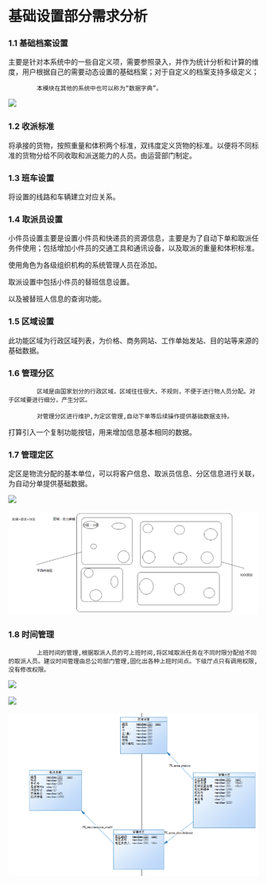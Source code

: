 # 基础设置部分需求分析

### 1.1   基础档案设置

主要是针对本系统中的一些自定义项，需要参照录入，并作为统计分析和计算的维度，用户根据自己的需要动态设置的基础档案；对于自定义的档案支持多级定义；

            本模块在其他的系统中也可以称为“数据字典”。

![](file:////Users/wupan/Library/Group%20Containers/UBF8T346G9.Office/TemporaryItems/msohtmlclip/clip_image002.jpg)

### 1.2   收派标准

将承接的货物，按照重量和体积两个标准，双纬度定义货物的标准。以便将不同标准的货物分给不同收取和派送能力的人员。由运营部门制定。

### 1.3   班车设置

将设置的线路和车辆建立对应关系。

### 1.4   取派员设置

小件员设置主要是设置小件员和快递员的资源信息，主要是为了自动下单和取派任务件使用；包括增加小件员的交通工具和通讯设备，以及取派的重量和体积标准。

使用角色为各级组织机构的系统管理人员在添加。

取派设置中包括小件员的替班信息设置。

以及被替班人信息的查询功能。

### 1.5   区域设置

此功能区域为行政区域列表，为价格、商务网站、工作单始发站、目的站等来源的基础数据。

### 1.6   管理分区

            区域是由国家划分的行政区域，区域往往很大，不规则，不便于进行物人员分配。对于区域要进行细分，产生分区。

            对管理分区进行维护,为定区管理,自动下单等后续操作提供基础数据支持。

打算引入一个复制功能按钮，用来增加信息基本相同的数据。

### 1.7   管理定区

定区是物流分配的基本单位，可以将客户信息、取派员信息、分区信息进行关联，为自动分单提供基础数据。

![](file:////Users/wupan/Library/Group%20Containers/UBF8T346G9.Office/TemporaryItems/msohtmlclip/clip_image004.jpg)

![](../../../.gitbook/assets/image%20%2814%29.png)

### 1.8   时间管理

            上班时间的管理,根据取派人员的可上班时间,将区域取派任务在不同时限分配给不同的取派人员。建议时间管理由总公司部门管理,固化出各种上班时间点。下级厅点只有调用权限,没有修改权限。

![](file:////Users/wupan/Library/Group%20Containers/UBF8T346G9.Office/TemporaryItems/msohtmlclip/clip_image006.jpg)

![](file:////Users/wupan/Library/Group%20Containers/UBF8T346G9.Office/TemporaryItems/msohtmlclip/clip_image008.jpg)

![](../../../.gitbook/assets/image%20%2892%29.png)

